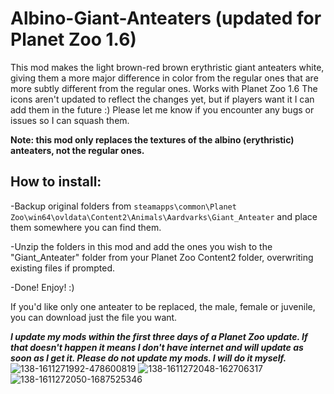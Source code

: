 # Albino-Giant-Anteaters (updated for Planet Zoo 1.6)

This mod makes the light brown-red brown erythristic giant anteaters white, giving them a more major difference in color from the regular ones that are more subtly different from the regular ones. Works with Planet Zoo 1.6
The icons aren't updated to reflect the changes yet, but if players want it I can add them in the future :)
Please let me know if you encounter any bugs or issues so I can squash them. 

**Note: this mod only replaces the textures of the albino (erythristic) anteaters, not the regular ones.** 

## How to install: 
-Backup original folders from `steamapps\common\Planet Zoo\win64\ovldata\Content2\Animals\Aardvarks\Giant_Anteater`     and place them somewhere you can find them. 

-Unzip the folders in this mod and add the ones you wish to the "Giant_Anteater" folder from your Planet Zoo Content2 folder, overwriting existing files if prompted. 

-Done! Enjoy! :) 

If you'd like only one anteater to be replaced, the male, female or juvenile, you can download just the file you want.

**_I update my mods within the first three days of a Planet Zoo update. If that doesn't happen it means I don't have internet and will update as soon as I get it. 
Please do not update my mods. I will do it myself._**
![138-1611271992-478600819](https://user-images.githubusercontent.com/81271936/124222317-2f05d780-db0a-11eb-989e-582b6e6d3f7b.png)
![138-1611272048-162706317](https://user-images.githubusercontent.com/81271936/124222327-35944f00-db0a-11eb-8412-888c383c13e1.png)
![138-1611272050-1687525346](https://user-images.githubusercontent.com/81271936/124222344-40e77a80-db0a-11eb-9e69-29cb7c39d409.png)

